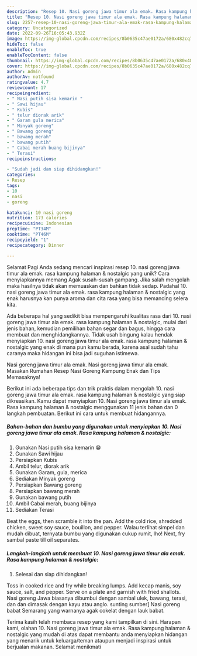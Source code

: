 ```yaml
---
description: "Resep 10. Nasi goreng jawa timur ala emak. Rasa kampung halaman &amp;amp; nostalgic yang Lezat Sekali, Lezat"
title: "Resep 10. Nasi goreng jawa timur ala emak. Rasa kampung halaman &amp;amp; nostalgic yang Lezat Sekali, Lezat"
slug: 2257-resep-10-nasi-goreng-jawa-timur-ala-emak-rasa-kampung-halaman-and-amp-nostalgic-yang-lezat-sekali-lezat
category: Uncategorized
date: 2022-09-26T16:05:43.932Z
image: https://img-global.cpcdn.com/recipes/8b0635c47ae0172a/680x482cq70/10-nasi-goreng-jawa-timur-ala-emak-rasa-kampung-halaman-nostalgic-foto-resep-utama.jpg
hideToc: false
enableToc: true
enableTocContent: false
thumbnail: https://img-global.cpcdn.com/recipes/8b0635c47ae0172a/680x482cq70/10-nasi-goreng-jawa-timur-ala-emak-rasa-kampung-halaman-nostalgic-foto-resep-utama.jpg
cover: https://img-global.cpcdn.com/recipes/8b0635c47ae0172a/680x482cq70/10-nasi-goreng-jawa-timur-ala-emak-rasa-kampung-halaman-nostalgic-foto-resep-utama.jpg
author: Admin
authorAv: notfound
ratingvalue: 4.7
reviewcount: 17
recipeingredient:
- " Nasi putih sisa kemarin "
- " Sawi hijau"
- " Kubis"
- " telur diorak arik"
- " Garam gula merica"
- " Minyak goreng"
- " Bawang goreng"
- " bawang merah"
- " bawang putih"
- " Cabai merah buang bijinya"
- " Terasi"
recipeinstructions:

- "Sudah jadi dan siap dihidangkan!"
categories:
- Resep
tags:
- 10
- nasi
- goreng

katakunci: 10 nasi goreng 
nutrition: 173 calories
recipecuisine: Indonesian
preptime: "PT34M"
cooktime: "PT46M"
recipeyield: "1"
recipecategory: Dinner

---
```



Selamat Pagi Anda sedang mencari inspirasi resep 10. nasi goreng jawa timur ala emak. rasa kampung halaman &amp; nostalgic yang unik? Cara menyiapkannya memang Agak susah-susah gampang. Jika salah mengolah maka hasilnya tidak akan memuaskan dan bahkan tidak sedap. Padahal 10. nasi goreng jawa timur ala emak. rasa kampung halaman &amp; nostalgic yang enak harusnya kan punya aroma dan cita rasa yang bisa memancing selera kita.


Ada beberapa hal yang sedikit bisa mempengaruhi kualitas rasa dari 10. nasi goreng jawa timur ala emak. rasa kampung halaman &amp; nostalgic, mulai dari jenis bahan, kemudian pemilihan bahan segar dan bagus, hingga cara membuat dan menghidangkannya. Tidak usah bingung kalau hendak menyiapkan 10. nasi goreng jawa timur ala emak. rasa kampung halaman &amp; nostalgic yang enak di mana pun kamu berada, karena asal sudah tahu caranya maka hidangan ini bisa jadi suguhan istimewa.

Nasi goreng jawa timur ala emak. Nasi goreng jawa timur ala emak. Masakan Rumahan Resep Nasi Goreng Kampung Enak dan Tips Memasaknya!


Berikut ini ada beberapa tips dan trik praktis dalam mengolah 10. nasi goreng jawa timur ala emak. rasa kampung halaman &amp; nostalgic yang siap dikreasikan. Kamu dapat menyiapkan 10. Nasi goreng jawa timur ala emak. Rasa kampung halaman &amp; nostalgic menggunakan 11 jenis bahan dan 0 langkah pembuatan. Berikut ini cara untuk membuat hidangannya.

<!--inarticleads1-->

##### Bahan-bahan dan bumbu yang digunakan untuk menyiapkan 10. Nasi goreng jawa timur ala emak. Rasa kampung halaman &amp; nostalgic:

1. Gunakan  Nasi putih sisa kemarin 😁
1. Gunakan  Sawi hijau
1. Persiapkan  Kubis
1. Ambil  telur, diorak arik
1. Gunakan  Garam, gula, merica
1. Sediakan  Minyak goreng
1. Persiapkan  Bawang goreng
1. Persiapkan  bawang merah
1. Gunakan  bawang putih
1. Ambil  Cabai merah, buang bijinya
1. Sediakan  Terasi


Beat the eggs, then scramble it into the pan. Add the cold rice, shredded chicken, sweet soy sauce, bouillon, and pepper. Walau terlihat simpel dan mudah dibuat, ternyata bumbu yang digunakan cukup rumit, lho! Next, fry sambal paste till oil separates. 

<!--inarticleads2-->

##### Langkah-langkah untuk membuat 10. Nasi goreng jawa timur ala emak. Rasa kampung halaman &amp; nostalgic:


1. Selesai dan siap dihidangkan!

Toss in cooked rice and fry while breaking lumps. Add kecap manis, soy sauce, salt, and pepper. Serve on a plate and garnish with fried shallots. Nasi goreng Jawa biasanya dibumbui dengan sambal ulek, bawang, terasi, dan dan dimasak dengan kayu atau anglo. sunting sumber] Nasi goreng babat Semarang yang warnanya agak cokelat dengan lauk babat. 

Terima kasih telah membaca resep yang kami tampilkan di sini. Harapan kami, olahan 10. Nasi goreng jawa timur ala emak. Rasa kampung halaman &amp; nostalgic yang mudah di atas dapat membantu anda menyiapkan hidangan yang menarik untuk keluarga/teman ataupun menjadi inspirasi untuk berjualan makanan. Selamat menikmati

